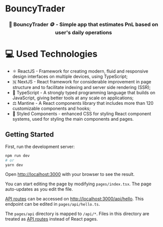 # BouncyTrader

<!-- <p align="center">
  <img src="public/images/mockup-screen.png" height="650" />
</p>

<p align="center">
  <img src="public/images/lightLogo.png" />
</p> -->

<h3 align="center">💫 BouncyTrader 🪙 - Simple app that estimates PnL based on user's daily operations</h3>

<!-- <h4 align="center">You can see the actual page deployed <a href="LINK DO VERCEL AQUI" target="_blank">here</a></h4> -->

# 💻 Used Technologies

- ⚛️ ReactJS - Framework for creating modern, fluid and responsive design interfaces on multiple devices, using TypeScript;
- 🇳 NextJS - React framework for considerable improvement in page structure and to facilitate indexing and server side rendering (SSR);
- 💙 TypeScript - A strongly typed programming language that builds on JavaScript, giving better tools at any scale on applications;
- ⚖️ Mantine - A React components library that includes more than 120 customizable components and hooks;
- 💅 Styled Components - enhanced CSS for styling React component systems, used for styling the main components and pages.

## Getting Started

First, run the development server:

```bash
npm run dev
# or
yarn dev
```

Open [http://localhost:3000](http://localhost:3000) with your browser to see the result.

You can start editing the page by modifying `pages/index.tsx`. The page auto-updates as you edit the file.

[API routes](https://nextjs.org/docs/api-routes/introduction) can be accessed on [http://localhost:3000/api/hello](http://localhost:3000/api/hello). This endpoint can be edited in `pages/api/hello.ts`.

The `pages/api` directory is mapped to `/api/*`. Files in this directory are treated as [API routes](https://nextjs.org/docs/api-routes/introduction) instead of React pages.

<!-- ## Deploy on Vercel

The easiest way to deploy your Next.js app is to use the [Vercel Platform](https://vercel.com/new?utm_medium=default-template&filter=next.js&utm_source=create-next-app&utm_campaign=create-next-app-readme) from the creators of Next.js.

Check out our [Next.js deployment documentation](https://nextjs.org/docs/deployment) for more details. -->
